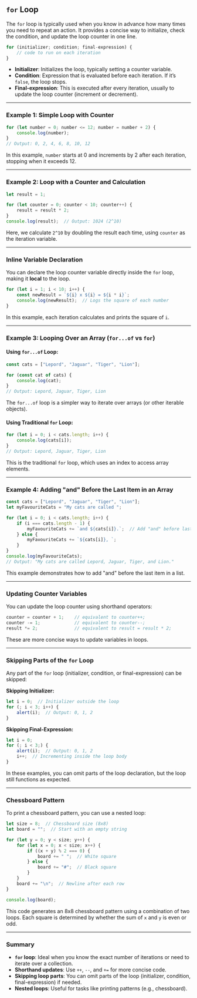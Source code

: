 
## **`for` Loop**

The `for` loop is typically used when you know in advance how many times you need to repeat an action. It provides a concise way to initialize, check the condition, and update the loop counter in one line.

```js
for (initializer; condition; final-expression) {
    // code to run on each iteration
}
```

- **Initializer**: Initializes the loop, typically setting a counter variable.
- **Condition**: Expression that is evaluated before each iteration. If it’s `false`, the loop stops.
- **Final-expression**: This is executed after every iteration, usually to update the loop counter (increment or decrement).

---

### **Example 1: Simple Loop with Counter**

```js
for (let number = 0; number <= 12; number = number + 2) {
    console.log(number);
}
// Output: 0, 2, 4, 6, 8, 10, 12
```

In this example, `number` starts at 0 and increments by 2 after each iteration, stopping when it exceeds 12.

---

### **Example 2: Loop with a Counter and Calculation**

```js
let result = 1;

for (let counter = 0; counter < 10; counter++) {
    result = result * 2;
}
console.log(result);  // Output: 1024 (2^10)
```

Here, we calculate `2^10` by doubling the result each time, using `counter` as the iteration variable.

---

### **Inline Variable Declaration**

You can declare the loop counter variable directly inside the `for` loop, making it **local** to the loop.

```js
for (let i = 1; i < 10; i++) {
    const newResult = `${i} x ${i} = ${i * i}`;
    console.log(newResult);  // Logs the square of each number
}
```

In this example, each iteration calculates and prints the square of `i`.

---

### **Example 3: Looping Over an Array (`for...of` vs `for`)**

#### **Using `for...of` Loop:**

```js
const cats = ["Lepord", "Jaguar", "Tiger", "Lion"];

for (const cat of cats) {
    console.log(cat);
}
// Output: Lepord, Jaguar, Tiger, Lion
```

The `for...of` loop is a simpler way to iterate over arrays (or other iterable objects).

#### **Using Traditional `for` Loop:**

```js
for (let i = 0; i < cats.length; i++) {
    console.log(cats[i]);
}
// Output: Lepord, Jaguar, Tiger, Lion
```

This is the traditional `for` loop, which uses an index to access array elements.

---

### **Example 4: Adding "and" Before the Last Item in an Array**

```js
const cats = ["Lepord", "Jaguar", "Tiger", "Lion"];
let myFavouriteCats = "My cats are called ";

for (let i = 0; i < cats.length; i++) {
    if (i === cats.length - 1) {
        myFavouriteCats += `and ${cats[i]}.`;  // Add "and" before last cat
    } else {
        myFavouriteCats += `${cats[i]}, `;
    }
}
console.log(myFavouriteCats);
// Output: "My cats are called Lepord, Jaguar, Tiger, and Lion."
```

This example demonstrates how to add "and" before the last item in a list.

---

### **Updating Counter Variables**

You can update the loop counter using shorthand operators:

```js
counter = counter + 1;    // equivalent to counter++;
counter -= 1;             // equivalent to counter--;
result *= 2;              // equivalent to result = result * 2;
```

These are more concise ways to update variables in loops.

---

### **Skipping Parts of the `for` Loop**

Any part of the `for` loop (initializer, condition, or final-expression) can be skipped:

**Skipping Initializer:**
```js
let i = 0;  // Initializer outside the loop
for (; i < 3; i++) {
    alert(i);  // Output: 0, 1, 2
}
```

**Skipping Final-Expression:**
```js
let i = 0;
for (; i < 3;) {
    alert(i);  // Output: 0, 1, 2
    i++;  // Incrementing inside the loop body
}
```

In these examples, you can omit parts of the loop declaration, but the loop still functions as expected.

---

### **Chessboard Pattern**

To print a chessboard pattern, you can use a nested loop:

```js
let size = 8;  // Chessboard size (8x8)
let board = "";  // Start with an empty string

for (let y = 0; y < size; y++) {
    for (let x = 0; x < size; x++) {
        if ((x + y) % 2 === 0) {
            board += " ";  // White square
        } else {
            board += "#";  // Black square
        }
    }
    board += "\n";  // Newline after each row
}

console.log(board);
```

This code generates an 8x8 chessboard pattern using a combination of two loops. Each square is determined by whether the sum of `x` and `y` is even or odd.

---

### **Summary**

- **`for` loop**: Ideal when you know the exact number of iterations or need to iterate over a collection.
- **Shorthand updates**: Use `++`, `--`, and `+=` for more concise code.
- **Skipping loop parts**: You can omit parts of the loop (initializer, condition, final-expression) if needed.
- **Nested loops**: Useful for tasks like printing patterns (e.g., chessboard).
